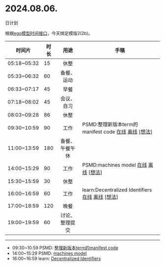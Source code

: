 # 2024.08.06.
日计划

根据[ego模型时间接口](https://gitee.com/hyg/blog/blob/master/timeflow.md)，今天绑定模版2(2b)。

| 时间片 | 时长 | 用途 | 手稿 |
| --- | --- | :---: | --- |
| 05:18~05:32 | 15 | 休整 |  |
| 05:33~06:32 | 60 | 备餐、运动 |  |
| 06:33~07:17 | 45 | 早餐 |  |
| 07:18~08:02 | 45 | 会议、自习 |  |
| 08:03~09:28 | 86 | 休整 |  |
| 09:30~10:59 | 90 | 工作 | PSMD:整理新版本term的manifest code [在线](http://simp.ly/p/WZ077p) [离线](../../draft/2024/08/20240806093000.md) <a href="mailto:huangyg@mars22.com?subject=关于2024.08.06.[PSMD:整理新版本term的manifest code]任务&body=日期: 20240806%0D%0A序号: 5%0D%0A手稿:../../draft/2024/08/20240806093000.md%0D%0A---请勿修改邮件主题及以上内容 从下一行开始写您的想法---%0D%0A">[想法]</a> |
| 11:00~13:59 | 180 | 备餐、午餐午休 |  |
| 14:00~15:29 | 90 | 工作 | PSMD:machines model [在线](http://simp.ly/p/lsBYG9) [离线](../../draft/2024/08/20240806140000.md) <a href="mailto:huangyg@mars22.com?subject=关于2024.08.06.[PSMD:machines model]任务&body=日期: 20240806%0D%0A序号: 7%0D%0A手稿:../../draft/2024/08/20240806140000.md%0D%0A---请勿修改邮件主题及以上内容 从下一行开始写您的想法---%0D%0A">[想法]</a> |
| 15:30~15:59 | 30 | 休整 |  |
| 16:00~16:59 | 60 | 工作 | learn:Decentralized Identifiers [在线](http://simp.ly/p/MpcbHD) [离线](../../draft/2024/08/20240806160000.md) <a href="mailto:huangyg@mars22.com?subject=关于2024.08.06.[learn:Decentralized Identifiers]任务&body=日期: 20240806%0D%0A序号: 9%0D%0A手稿:../../draft/2024/08/20240806160000.md%0D%0A---请勿修改邮件主题及以上内容 从下一行开始写您的想法---%0D%0A">[想法]</a> |
| 17:00~18:59 | 120 | 晚餐 |  |
| 19:00~19:59 | 60 | 讨论、整理提交 |  |

---

- 09:30~10:59	PSMD: [整理新版本term的manifest code](../../draft/2024/08/20240806093000.md)
- 14:00~15:29	PSMD: [machines model](../../draft/2024/08/20240806140000.md)
- 16:00~16:59	learn: [Decentralized Identifiers](../../draft/2024/08/20240806160000.md)
